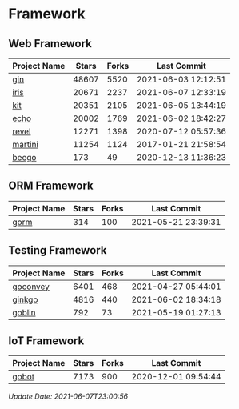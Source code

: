 # Framework

## Web Framework
| Project Name | Stars | Forks | Last Commit |
| ------------ | ----- | ----- | ----------- |
| [gin](https://github.com/gin-gonic/gin) | 48607 | 5520 | 2021-06-03 12:12:51 |
| [iris](https://github.com/kataras/iris) | 20671 | 2237 | 2021-06-07 12:33:19 |
| [kit](https://github.com/go-kit/kit) | 20351 | 2105 | 2021-06-05 13:44:19 |
| [echo](https://github.com/labstack/echo) | 20002 | 1769 | 2021-06-02 18:42:27 |
| [revel](https://github.com/revel/revel) | 12271 | 1398 | 2020-07-12 05:57:36 |
| [martini](https://github.com/go-martini/martini) | 11254 | 1124 | 2017-01-21 21:58:54 |
| [beego](https://github.com/astaxie/beego) | 173 | 49 | 2020-12-13 11:36:23 |

## ORM Framework
| Project Name | Stars | Forks | Last Commit |
| ------------ | ----- | ----- | ----------- |
| [gorm](https://github.com/jinzhu/gorm) | 314 | 100 | 2021-05-21 23:39:31 |

## Testing Framework
| Project Name | Stars | Forks | Last Commit |
| ------------ | ----- | ----- | ----------- |
| [goconvey](https://github.com/smartystreets/goconvey) | 6401 | 468 | 2021-04-27 05:44:01 |
| [ginkgo](https://github.com/onsi/ginkgo) | 4816 | 440 | 2021-06-02 18:34:18 |
| [goblin](https://github.com/franela/goblin) | 792 | 73 | 2021-05-19 01:27:13 |

## IoT Framework
| Project Name | Stars | Forks | Last Commit |
| ------------ | ----- | ----- | ----------- |
| [gobot](https://github.com/hybridgroup/gobot) | 7173 | 900 | 2020-12-01 09:54:44 |

*Update Date: 2021-06-07T23:00:56*
